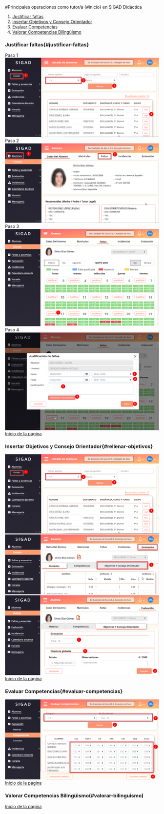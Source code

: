 #Principales operaciones como tutor/a {#inicio} en SIGAD Didáctica
1. [Justificar faltas](#justificar-faltas)  
2. [Insertar Objetivos y Consejo Orientador](#rellenar-objetivos)   
3. [Evaluar Competencias](#evaluar-competencias)  
4. [Valorar Competencias Bilingüismo](#valorar-bilinguismo)  
 
### Justificar faltas{#justificar-faltas}  
Paso 1  
![Justificar faltas 1](https://raw.githubusercontent.com/catedu/curso-basico-sigad/master/img/didactica/tutor/justificar_faltas/1_justificar_faltas.png)  
Paso 2  
![Justificar faltas 2](https://raw.githubusercontent.com/catedu/curso-basico-sigad/master/img/didactica/tutor/justificar_faltas/2_justificar_faltas.png)  
Paso 3  
![Justificar faltas 3](https://raw.githubusercontent.com/catedu/curso-basico-sigad/master/img/didactica/tutor/justificar_faltas/3_justificar_faltas.png)  
Paso 4  
![Justificar faltas 4](https://raw.githubusercontent.com/catedu/curso-basico-sigad/master/img/didactica/tutor/justificar_faltas/4_justificar_faltas.png)  
[Inicio de la página](#inicio)

### Insertar Objetivos y Consejo Orientador{#rellenar-objetivos} 
![Justificar faltas 1](https://raw.githubusercontent.com/catedu/curso-basico-sigad/master/img/didactica/tutor/objetivos_consejo/1_objetivos_consejo.png)  
![Justificar faltas 1](https://raw.githubusercontent.com/catedu/curso-basico-sigad/master/img/didactica/tutor/objetivos_consejo/2_objetivos_consejo.png)  
![Justificar faltas 1](https://raw.githubusercontent.com/catedu/curso-basico-sigad/master/img/didactica/tutor/objetivos_consejo/3_objetivos_consejo.png)  
[Inicio de la página](#inicio)

### Evaluar Competencias{#evaluar-competencias} 
![Evaluar competencias](https://raw.githubusercontent.com/catedu/curso-basico-sigad/master/img/didactica/tutor/evaluar_competencias/evaluar_competencias.png)  
[Inicio de la página](#inicio)

### Valorar Competencias Bilingüismo(#valorar-bilinguismo)

[Inicio de la página](#inicio)